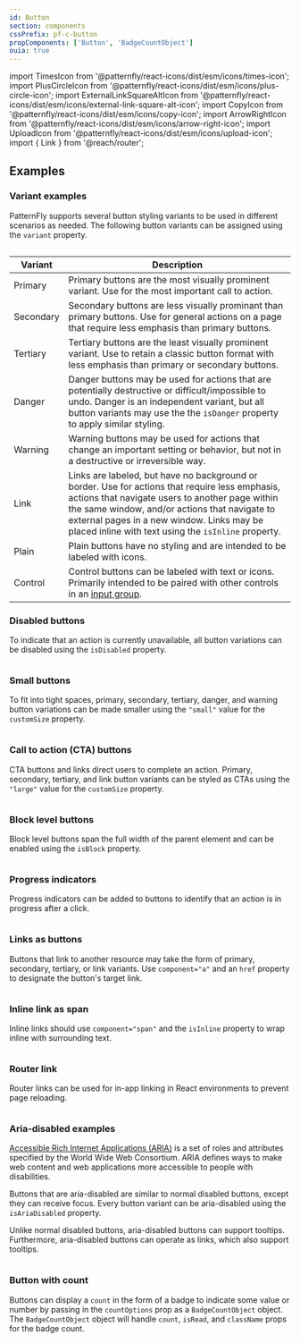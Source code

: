 ```yaml
---
id: Button
section: components
cssPrefix: pf-c-button
propComponents: ['Button', 'BadgeCountObject']
ouia: true
---
```


import TimesIcon from '@patternfly/react-icons/dist/esm/icons/times-icon';
import PlusCircleIcon from '@patternfly/react-icons/dist/esm/icons/plus-circle-icon';
import ExternalLinkSquareAltIcon from '@patternfly/react-icons/dist/esm/icons/external-link-square-alt-icon';
import CopyIcon from '@patternfly/react-icons/dist/esm/icons/copy-icon';
import ArrowRightIcon from '@patternfly/react-icons/dist/esm/icons/arrow-right-icon';
import UploadIcon from '@patternfly/react-icons/dist/esm/icons/upload-icon';
import { Link } from '@reach/router';

## Examples

### Variant examples

PatternFly supports several button styling variants to be used in different scenarios as needed. The following button variants can be assigned using the `variant` property.

```ts file="./ButtonVariations.tsx"
```

| Variant | Description|
| --- | ---|
| Primary | Primary buttons are the most visually prominent variant. Use for the most important call to action.|
| Secondary | Secondary buttons are less visually prominant than primary buttons. Use for general actions on a page that require less emphasis than primary buttons. |
| Tertiary | Tertiary buttons are the least visually prominent variant. Use to retain a classic button format with less emphasis than primary or secondary buttons.  |
| Danger | Danger buttons may be used for actions that are potentially destructive or difficult/impossible to undo. Danger is an independent variant, but all button variants may use the the `isDanger` property to apply similar styling. |
| Warning | Warning buttons may be used for actions that change an important setting or behavior, but not in a destructive or irreversible way. |
| Link | Links are labeled, but have no background or border. Use for actions that require less emphasis, actions that navigate users to another page within the same window, and/or actions that navigate to external pages in a new window. Links may be placed inline with text using the `isInline` property.|
| Plain | Plain buttons have no styling and are intended to be labeled with icons. |
| Control | Control buttons can be labeled with text or icons. Primarily intended to be paired with other controls in an [input group](https://www.patternfly.org/v4/components/input-group). | 

### Disabled buttons

To indicate that an action is currently unavailable, all button variations can be disabled using the `isDisabled` property.

```ts file="./ButtonDisabled.tsx"
```

### Small buttons

To fit into tight spaces, primary, secondary, tertiary, danger, and warning button variations can be made smaller using the `"small"` value for the `customSize` property.

```ts file="./ButtonSmall.tsx"
```

### Call to action (CTA) buttons

CTA buttons and links direct users to complete an action. Primary, secondary, tertiary, and link button variants can be styled as CTAs using the `"large"` value for the `customSize` property. 

```ts file="./ButtonCallToAction.tsx"
```

### Block level buttons

Block level buttons span the full width of the parent element and can be enabled using the `isBlock` property.

```ts file="./ButtonBlock.tsx"
```

### Progress indicators

Progress indicators can be added to buttons to identify that an action is in progress after a click. 

```ts file="./ButtonProgress.tsx"
```

### Links as buttons

Buttons that link to another resource may take the form of primary, secondary, tertiary, or link variants. Use `component="a"` and an `href` property to designate the button's target link.

```ts file="./ButtonLinks.tsx"
```

### Inline link as span

Inline links should use `component="span"` and the `isInline` property to wrap inline with surrounding text.

```ts file="./ButtonInlineSpanLink.tsx"
```

### Router link

Router links can be used for in-app linking in React environments to prevent page reloading.

```ts file="./ButtonRouterLink.tsx"
```

### Aria-disabled examples

[Accessible Rich Internet Applications (ARIA)](https://www.w3.org/WAI/standards-guidelines/aria/) is a set of roles and attributes specified by the World Wide Web Consortium. ARIA defines ways to make web content and web applications more accessible to people with disabilities.

Buttons that are aria-disabled are similar to normal disabled buttons, except they can receive focus. Every button variant can be aria-disabled using the `isAriaDisabled` property.

Unlike normal disabled buttons, aria-disabled buttons can support tooltips. Furthermore, aria-disabled buttons can operate as links, which also support tooltips.

```ts file="./ButtonAriaDisabled.tsx"
```

### Button with count

Buttons can display a `count` in the form of a badge to indicate some value or number by passing in the `countOptions` prop as a `BadgeCountObject` object. The `BadgeCountObject` object will handle `count`, `isRead`, and `className` props for the badge count.

```ts file="./ButtonWithCount.tsx" isBeta
```
